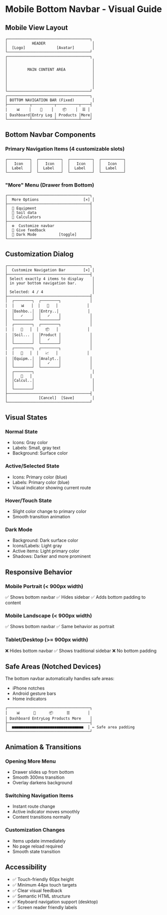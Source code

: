 # Mobile Bottom Navbar - Visual Guide

## Mobile View Layout

```
┌─────────────────────────────────────┐
│           HEADER                     │
│  [Logo]              [Avatar]        │
└─────────────────────────────────────┘
┌─────────────────────────────────────┐
│                                      │
│                                      │
│         MAIN CONTENT AREA            │
│                                      │
│                                      │
│                                      │
│                                      │
└─────────────────────────────────────┘
┌─────────────────────────────────────┐
│ BOTTOM NAVIGATION BAR (Fixed)        │
├──────────┬──────────┬──────────┬────┤
│    📊    │    📅    │    📦    │  ☰ │
│ Dashboard│Entry Log │ Products │More│
└──────────┴──────────┴──────────┴────┘
```

## Bottom Navbar Components

### Primary Navigation Items (4 customizable slots)
```
┌──────────┐  ┌──────────┐  ┌──────────┐  ┌──────────┐
│   Icon   │  │   Icon   │  │   Icon   │  │   Icon   │
│  Label   │  │  Label   │  │  Label   │  │  Label   │
└──────────┘  └──────────┘  └──────────┘  └──────────┘
```

### "More" Menu (Drawer from Bottom)
```
┌─────────────────────────────────────┐
│  More Options                    [×] │
├─────────────────────────────────────┤
│  🔧 Equipment                        │
│  🧪 Soil data                        │
│  🧮 Calculators                      │
├─────────────────────────────────────┤
│  ⚙️  Customize navbar                │
│  💬 Give feedback                    │
│  🌙 Dark Mode          [toggle]      │
└─────────────────────────────────────┘
```

## Customization Dialog

```
┌─────────────────────────────────────┐
│  Customize Navigation Bar        [×] │
├─────────────────────────────────────┤
│ Select exactly 4 items to display    │
│ in your bottom navigation bar.       │
│                                      │
│ Selected: 4 / 4                      │
├─────────────────────────────────────┤
│  ┌────────┐  ┌────────┐             │
│  │   📊   │  │   📅   │             │
│  │Dashbo..│  │Entry..│             │
│  │   ✓    │  │   ✓    │             │
│  └────────┘  └────────┘             │
│  ┌────────┐  ┌────────┐             │
│  │   🧪   │  │   📦   │             │
│  │Soil... │  │Product │             │
│  │        │  │   ✓    │             │
│  └────────┘  └────────┘             │
│  ┌────────┐  ┌────────┐             │
│  │   🔧   │  │   📈   │             │
│  │Equipm..│  │Analyt..│             │
│  │        │  │   ✓    │             │
│  └────────┘  └────────┘             │
│  ┌────────┐                          │
│  │   🧮   │                          │
│  │Calcul..│                          │
│  │        │                          │
│  └────────┘                          │
├─────────────────────────────────────┤
│              [Cancel]  [Save]        │
└─────────────────────────────────────┘
```

## Visual States

### Normal State
- Icons: Gray color
- Labels: Small, gray text
- Background: Surface color

### Active/Selected State
- Icons: Primary color (blue)
- Labels: Primary color (blue)
- Visual indicator showing current route

### Hover/Touch State
- Slight color change to primary color
- Smooth transition animation

### Dark Mode
- Background: Dark surface color
- Icons/Labels: Light gray
- Active items: Light primary color
- Shadows: Darker and more prominent

## Responsive Behavior

### Mobile Portrait (< 900px width)
✅ Shows bottom navbar
✅ Hides sidebar
✅ Adds bottom padding to content

### Mobile Landscape (< 900px width)
✅ Shows bottom navbar
✅ Same behavior as portrait

### Tablet/Desktop (>= 900px width)
❌ Hides bottom navbar
✅ Shows traditional sidebar
❌ No bottom padding

## Safe Areas (Notched Devices)

The bottom navbar automatically handles safe areas:
- iPhone notches
- Android gesture bars
- Home indicators

```
┌─────────────────────────────────────┐
│    📊      📅      📦      ☰        │
│ Dashboard EntryLog Products More    │
├─────────────────────────────────────┤
│  ■■■■■■■■■■■■■■■■■■■■■■■■■■■■■■■■  │ ← Safe area padding
└─────────────────────────────────────┘
```

## Animation & Transitions

### Opening More Menu
- Drawer slides up from bottom
- Smooth 300ms transition
- Overlay darkens background

### Switching Navigation Items
- Instant route change
- Active indicator moves smoothly
- Content transitions normally

### Customization Changes
- Items update immediately
- No page reload required
- Smooth state transition

## Accessibility

- ✅ Touch-friendly 60px height
- ✅ Minimum 44px touch targets
- ✅ Clear visual feedback
- ✅ Semantic HTML structure
- ✅ Keyboard navigation support (desktop)
- ✅ Screen reader friendly labels
